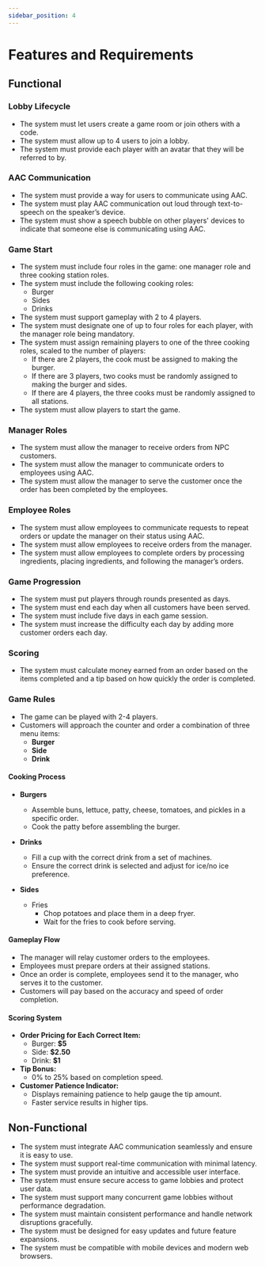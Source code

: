 ```yaml
---
sidebar_position: 4
---
```


# Features and Requirements

## Functional

### Lobby Lifecycle
- The system must let users create a game room or join others with a code.
- The system must allow up to 4 users to join a lobby.
- The system must provide each player with an avatar that they will be referred to by.

### AAC Communication
- The system must provide a way for users to communicate using AAC.
- The system must play AAC communication out loud through text-to-speech on the speaker’s device.
- The system must show a speech bubble on other players' devices to indicate that someone else is communicating using AAC.

### Game Start
- The system must include four roles in the game: one manager role and three cooking station roles.
- The system must include the following cooking roles:
  - Burger
  - Sides
  - Drinks
- The system must support gameplay with 2 to 4 players.
- The system must designate one of up to four roles for each player, with the manager role being mandatory.
- The system must assign remaining players to one of the three cooking roles, scaled to the number of players:
  - If there are 2 players, the cook must be assigned to making the burger.
  - If there are 3 players, two cooks must be randomly assigned to making the burger and sides.
  - If there are 4 players, the three cooks must be randomly assigned to all stations.
- The system must allow players to start the game.

### Manager Roles
- The system must allow the manager to receive orders from NPC customers.
- The system must allow the manager to communicate orders to employees using AAC.
- The system must allow the manager to serve the customer once the order has been completed by the employees.

### Employee Roles
- The system must allow employees to communicate requests to repeat orders or update the manager on their status using AAC.
- The system must allow employees to receive orders from the manager.
- The system must allow employees to complete orders by processing ingredients, placing ingredients, and following the manager’s orders.

### Game Progression
- The system must put players through rounds presented as days.
- The system must end each day when all customers have been served.
- The system must include five days in each game session.
- The system must increase the difficulty each day by adding more customer orders each day.

### Scoring
- The system must calculate money earned from an order based on the items completed and a tip based on how quickly the order is completed.

### Game Rules

- The game can be played with 2-4 players.  
- Customers will approach the counter and order a combination of three menu items:  
  - **Burger** 
  - **Side** 
  - **Drink**  

#### Cooking Process  

- **Burgers**  
  - Assemble buns, lettuce, patty, cheese, tomatoes, and pickles in a specific order.  
  - Cook the patty before assembling the burger.  

- **Drinks**  
  - Fill a cup with the correct drink from a set of machines.  
  - Ensure the correct drink is selected and adjust for ice/no ice preference.  

- **Sides**  
  - Fries
    - Chop potatoes and place them in a deep fryer.  
    - Wait for the fries to cook before serving.  

#### Gameplay Flow  

- The manager will relay customer orders to the employees.  
- Employees must prepare orders at their assigned stations.  
- Once an order is complete, employees send it to the manager, who serves it to the customer.  
- Customers will pay based on the accuracy and speed of order completion.  

#### Scoring System  

- **Order Pricing for Each Correct Item:**  
  - Burger: **$5**  
  - Side: **$2.50**  
  - Drink: **$1**  
- **Tip Bonus:**  
  - 0% to 25% based on completion speed.  
- **Customer Patience Indicator:**  
  - Displays remaining patience to help gauge the tip amount.  
  - Faster service results in higher tips.  

## Non-Functional
- The system must integrate AAC communication seamlessly and ensure it is easy to use.  
- The system must support real-time communication with minimal latency.  
- The system must provide an intuitive and accessible user interface.  
- The system must ensure secure access to game lobbies and protect user data.  
- The system must support many concurrent game lobbies without performance degradation.  
- The system must maintain consistent performance and handle network disruptions gracefully.  
- The system must be designed for easy updates and future feature expansions.  
- The system must be compatible with mobile devices and modern web browsers.

